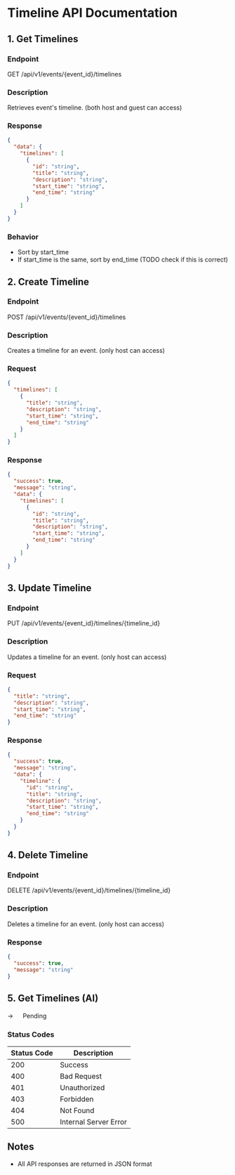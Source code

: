 # Timeline API Documentation

## 1. Get Timelines

### Endpoint

GET /api/v1/events/{event_id}/timelines

### Description

Retrieves event's timeline. (both host and guest can access)

### Response

```json
{
  "data": {
    "timelines": [
      {
        "id": "string",
        "title": "string",
        "description": "string",
        "start_time": "string",
        "end_time": "string"
      }
    ]
  }
}
```

### Behavior

- Sort by start_time
- If start_time is the same, sort by end_time (TODO check if this is correct)

## 2. Create Timeline

### Endpoint

POST /api/v1/events/{event_id}/timelines

### Description

Creates a timeline for an event. (only host can access)

### Request

```json
{
  "timelines": [
    {
      "title": "string",
      "description": "string",
      "start_time": "string",
      "end_time": "string"
    }
  ]
}
```

### Response

```json
{
  "success": true,
  "message": "string",
  "data": {
    "timelines": [
      {
        "id": "string",
        "title": "string",
        "description": "string",
        "start_time": "string",
        "end_time": "string"
      }
    ]
  }
}
```

## 3. Update Timeline

### Endpoint

PUT /api/v1/events/{event_id}/timelines/{timeline_id}

### Description

Updates a timeline for an event. (only host can access)

### Request

```json
{
  "title": "string",
  "description": "string",
  "start_time": "string",
  "end_time": "string"
}
```

### Response

```json
{
  "success": true,
  "message": "string",
  "data": {
    "timeline": {
      "id": "string",
      "title": "string",
      "description": "string",
      "start_time": "string",
      "end_time": "string"
    }
  }
}
```

## 4. Delete Timeline

### Endpoint

DELETE /api/v1/events/{event_id}/timelines/{timeline_id}

### Description

Deletes a timeline for an event. (only host can access)

### Response

```json
{
  "success": true,
  "message": "string"
}
```

## 5. Get Timelines (AI)

→ 　 Pending

### Status Codes

| Status Code | Description           |
| ----------- | --------------------- |
| 200         | Success               |
| 400         | Bad Request           |
| 401         | Unauthorized          |
| 403         | Forbidden             |
| 404         | Not Found             |
| 500         | Internal Server Error |

## Notes

- All API responses are returned in JSON format
